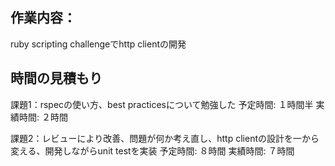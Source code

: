 ## 作業内容：
ruby scripting challengeでhttp clientの開発

## 時間の見積もり
課題1：rspecの使い方、best practicesについて勉強した
予定時間: １時間半
実績時間: ２時間

課題2：レビューにより改善、問題が何か考え直し、http clientの設計を一から変える、開発しながらunit testを実装
予定時間: ８時間
実績時間: ７時間

